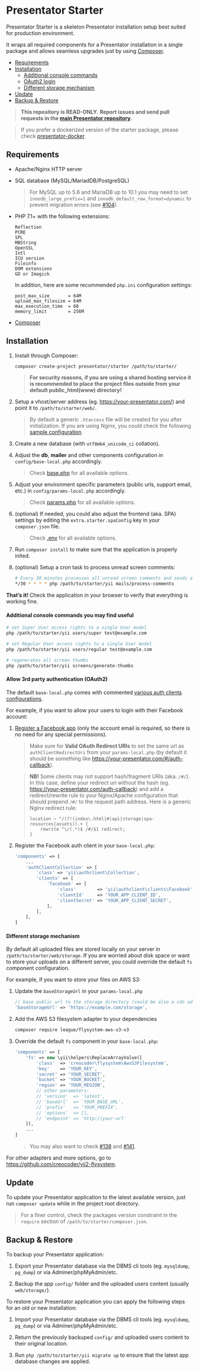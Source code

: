Presentator Starter
======================================================================

Presentator Starter is a skeleton Presentator installation setup best suited for production environment.

It wraps all required components for a Presentator installation in a single package and allows seamless upgrades just by using [Composer](https://getcomposer.org/).

- [Requirements](#requirements)
- [Installation](#installation)
    - [Additional console commands](#additional-console-commands-you-may-find-useful)
    - [OAuth2 login](#allow-3rd-party-authentication-oauth2)
    - [Different storage mechanism](#different-storage-mechanism)
- [Update](#update)
- [Backup & Restore](#backup-restore)

> **This repository is READ-ONLY.**
> **Report issues and send pull requests in the [main Presentator repository](https://github.com/presentator/presentator/issues).**

> If you prefer a dockerized version of the starter package, please check [presentator-docker](https://github.com/presentator/presentator-docker).


## Requirements

- Apache/Nginx HTTP server

- SQL database (MySQL/MariadDB/PostgreSQL)

    > For MySQL up to 5.6 and MariaDB up to 10.1 you may need to set `innodb_large_prefix=1` and `innodb_default_row_format=dynamic` to prevent migration errors (see [#104](https://github.com/presentator/presentator/issues/104)).

- PHP 7.1+ with the following extensions:

    ```
    Reflection
    PCRE
    SPL
    MBString
    OpenSSL
    Intl
    ICU version
    Fileinfo
    DOM extensions
    GD or Imagick
    ```

    In addition, here are some recommended `php.ini` configuration settings:
    ```
    post_max_size       = 64M
    upload_max_filesize = 64M
    max_execution_time  = 60
    memory_limit        = 256M
    ```

- [Composer](https://getcomposer.org/)


## Installation

1. Install through Composer:

    ```bash
    composer create-project presentator/starter /path/to/starter/
    ```

    > **For security reasons, if you are using a shared hosting service it is recommended to place the project files outside from your default public_html(www) directory!**

2. Setup a vhost/server address (eg. https://your-presentator.com/) and point it to `/path/to/starter/web/`.

    > By default a generic `.htaccess` file will be created for you after initialization. If you are using Nginx, you could check the following [sample configuration](https://github.com/presentator/presentator/issues/120#issuecomment-539844456).

3. Create a new database (with `utf8mb4_unicode_ci` collation).

4. Adjust the **db**, **mailer** and other components configuration in `config/base-local.php` accordingly.

    > Check [base.php](https://github.com/presentator/presentator-api/blob/master/config/base.php) for all available options.

5. Adjust your environment specific parameters (public urls, support email, etc.) in `config/params-local.php` accordingly.

    > Check [params.php](https://github.com/presentator/presentator-api/blob/master/config/params.php) for all available options.

6. (optional) If needed, you could also adjust the frontend (aka. SPA) settings by editing the `extra.starter.spaConfig` key in your `composer.json` file.

    > Check [.env](https://github.com/presentator/presentator-spa/blob/master/.env) for all available options.

7. Run `composer install` to make sure that the application is properly inited.

6. (optional) Setup a cron task to process unread screen comments:

    ```bash
    # Every 30 minutes processes all unread screen comments and sends an email to the related users.
    */30 * * * * php /path/to/starter/yii mails/process-comments
    ```

**That’s it!** Check the application in your browser to verify that everything is working fine.

#### Additional console commands you may find useful

```bash
# set Super User access rights to a single User model
php /path/to/starter/yii users/super test@example.com

# set Regular User access rights to a single User model
php /path/to/starter/yii users/regular test@example.com

# regenerates all screen thumbs
php /path/to/starter/yii screens/generate-thumbs
```

#### Allow 3rd party authentication (OAuth2)

The default `base-local.php` comes with commented [various auth clients configurations](https://github.com/presentator/presentator/blob/master/packages/api/environments/prod/config/base-local.php#L40-L79).

For example, if you want to allow your users to login with their Facebook account:

1. [Register a Facebook app](https://developers.facebook.com/docs/apps#register) (only the account email is required, so there is no need for any special permissions).

    > Make sure for **Valid OAuth Redirect URIs** to set the same url as `authClientRedirectUri` from your `params-local.php` (by default it should be something like https://your-presentator.com/#/auth-callback).

    > **NB!** Some clients may not support hash/fragment URIs (aka. `/#/`). In this case, define your redirect uri without the hash (eg. https://your-presentator.com/auth-callback) and add a redirect/rewrite rule to your Nginx/Apache configuration that should prepend `/#/` to the request path address.
    > Here is a generic Nginx redirect rule:
    > ```nginx
    > location ~ ^/(?!(index\.html|#|api|storage|spa-resources|assets)).+ {
    >     rewrite ^\/(.*)$ /#/$1 redirect;
    > }
    > ```

2. Register the Facebook auth client in your `base-local.php`:

    ```php
    'components' => [
        ...
        'authClientCollection' => [
            'class' => 'yii\authclient\Collection',
            'clients' => [
                'facebook' => [
                    'class'        => 'yii\authclient\clients\Facebook',
                    'clientId'     => 'YOUR_APP_CLIENT_ID',
                    'clientSecret' => 'YOUR_APP_CLIENT_SECRET',
                ],
            ],
        ],
    ]
    ```


#### Different storage mechanism

By default all uploaded files are stored locally on your server in `/path/to/starter/web/storage`.
If you are worried about disk space or want to store your uploads on a different server, you could override the default `fs` component configuration.

For example, if you want to store your files on AWS S3:

1. Update the `baseStorageUrl` in your `params-local.php`

    ```php
    // base public url to the storage directory (could be also a cdn address if you use S3 or other storage mechanism)
    'baseStorageUrl' => 'https://example.com/storage',
    ```

2. Add the AWS S3 filesystem adapter to your dependencies

    ```bash
    composer require league/flysystem-aws-s3-v3
    ```

3. Override the default `fs` component in your `base-local.php`:

    ```php
    'components' => [
        'fs' => new \yii\helpers\ReplaceArrayValue([
            'class'  => 'creocoder\flysystem\AwsS3Filesystem',
            'key'    => 'YOUR_KEY',
            'secret' => 'YOUR_SECRET',
            'bucket' => 'YOUR_BUCKET',
            'region' => 'YOUR_REGION',
            // other parameters:
            // 'version'  => 'latest',
            // 'baseUrl'  => 'YOUR_BASE_URL',
            // 'prefix'   => 'YOUR_PREFIX',
            // 'options'  => [],
            // 'endpoint' => 'http://your-url'
        ]),
        ...
    ]
    ```

    > You may also want to check [#138](https://github.com/presentator/presentator/issues/138) and [#141](https://github.com/presentator/presentator/issues/141).

For other adapters and more options, go to https://github.com/creocoder/yii2-flysystem.


## Update

To update your Presentator application to the latest available version, just run `composer update` while in the project root directory.

> For a finer control, check the packages version constraint in the `require` section of `/path/to/starter/composer.json`.


## Backup & Restore

To backup your Presentator application:

1. Export your Presentator database via the DBMS cli tools (eg. `mysqldump`, `pg_dump`) or via Adminer/phpMyAdmin/etc.

2. Backup the app `config/` folder and the uploaded users content (usually `web/storage/`).


To restore your Presentator application you can apply the following steps for an old or new installation:

1. Import your Presentator database via the DBMS cli tools (eg. `mysqldump`, `pg_dump`) or via Adminer/phpMyAdmin/etc.

2. Return the previously backuped `config/` and uploaded users content to their original location.

3. Run `php /path/to/starter/yii migrate up` to ensure that the latest app database changes are applied.
